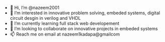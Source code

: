 - 👋 Hi, I’m @nazeem2001
- 👀 I’m interested in innovative problem solving, embeded systems, digital circuit desgin in verilog and VHDL
- 🌱 I’m currently learning full stack web developement
- 💞️ I’m looking to collaborate on innovative projects in embeded systems
- 📫 Reach me on email at nazeem1kadapa@gmailcom


<!---
nazeem2001/nazeem2001 is a ✨ special ✨ repository because its `README.md` (this file) appears on your GitHub profile.
You can click the Preview link to take a look at your changes.
--->
